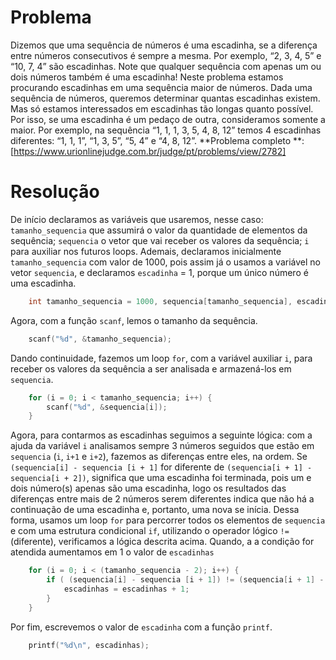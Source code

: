 # Problema

Dizemos que uma sequência de números é uma escadinha, se a diferença entre números consecutivos é sempre a mesma. Por exemplo, “2, 3, 4, 5” e “10, 7, 4” são escadinhas. Note que qualquer sequência com apenas um ou dois números também é uma escadinha! Neste problema estamos procurando escadinhas em uma sequência maior de números. Dada uma sequência de números, queremos determinar quantas escadinhas existem. Mas só estamos interessados em escadinhas tão longas quanto possível. Por isso, se uma escadinha é um pedaço de outra, consideramos somente a maior. Por exemplo, na sequência “1, 1, 1, 3, 5, 4, 8, 12” temos 4 escadinhas diferentes: “1, 1, 1”, “1, 3, 5”, “5, 4” e “4, 8, 12”.
**Problema completo **: [https://www.urionlinejudge.com.br/judge/pt/problems/view/2782]

# Resolução 

De início declaramos as variáveis que usaremos, nesse caso: `tamanho_sequencia` que assumirá o valor  da quantidade de elementos da sequência; `sequencia` o vetor que vai receber os valores da sequência; `i` para auxiliar nos futuros loops. Ademais, declaramos inicialmente `tamanho_sequencia` com valor de 1000, pois assim já o usamos a variável no vetor `sequencia`, e declaramos `escadinha` = 1, porque um único número é uma escadinha.
``` c
    int tamanho_sequencia = 1000, sequencia[tamanho_sequencia], escadinhas = 1, i;
``` 

Agora, com a função `scanf`, lemos o tamanho da sequência.
``` c
    scanf("%d", &tamanho_sequencia);
```

Dando continuidade, fazemos um loop `for`, com a variável auxiliar `i`, para receber os valores da sequência a ser analisada e armazená-los em `sequencia`. 
``` c
    for (i = 0; i < tamanho_sequencia; i++) {
        scanf("%d", &sequencia[i]);
    }
```

Agora, para contarmos as escadinhas seguimos a seguinte lógica: com a ajuda da variável `i` analisamos sempre 3 números seguidos que estão em `sequencia` (`i`, `i+1` e `i+2`), fazemos as diferenças entre eles, na ordem. Se `(sequencia[i] - sequencia [i + 1]` for diferente de `(sequencia[i + 1] - sequencia[i + 2])`, significa que uma escadinha foi terminada, pois um e dois número(s) apenas são uma escadinha, logo os resultados das diferenças entre mais de 2 números serem diferentes indica que não há a continuação de uma escadinha e, portanto, uma nova se inícia. Dessa forma, usamos um loop `for` para percorrer todos os elementos de `sequencia` e com uma estrutura condicional `if`, utilizando o operador lógico `!=` (diferente), verificamos a lógica descrita acima. Quando, a a condição for atendida aumentamos em 1 o valor de `escadinhas` 
``` c
    for (i = 0; i < (tamanho_sequencia - 2); i++) {
        if ( (sequencia[i] - sequencia [i + 1]) != (sequencia[i + 1] - sequencia[i + 2]) ) {
            escadinhas = escadinhas + 1;
        }
    }
``` 
Por fim, escrevemos o valor de `escadinha` com a função `printf`.
``` c
    printf("%d\n", escadinhas);
```